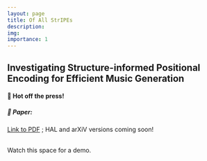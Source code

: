 ```yaml
---
layout: page
title: Of All StrIPEs
description:
img:
importance: 1
---
```


## Investigating Structure-informed Positional Encoding for Efficient Music Generation

#### 🚨 Hot off the press!

##### 📔 Paper:

[Link to PDF](https://github.com/agarwalmanvi/agarwalmanvi.github.io/tree/master/assets/projects/stripes/of_all_stripes.pdf) ;
HAL and arXiV versions coming soon! <br><br>

Watch this space for a demo.
